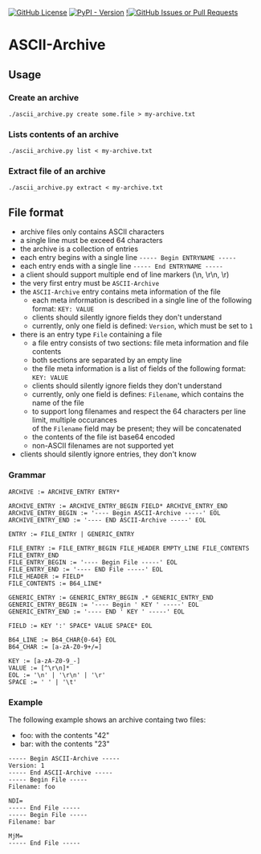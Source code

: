 [![GitHub License](https://img.shields.io/github/license/falk-werner/ascii-archive)](https://github.com/falk-werner/ascii-archive/blob/main/LICENSE)
[![PyPI - Version](https://img.shields.io/pypi/v/ascii-archive)](https://pypi.org/project/ascii-archive/)
[!![GitHub Issues or Pull Requests](https://img.shields.io/github/issues/falk-werner/ascii-archive)](https://github.com/falk-werner/ascii-archive/issues)

# ASCII-Archive

## Usage

### Create an archive

    ./ascii_archive.py create some.file > my-archive.txt

### Lists contents of an archive

    ./ascii_archive.py list < my-archive.txt

### Extract file of an archive

    ./ascii_archive.py extract < my-archive.txt

## File format

- archive files only contains ASCII characters
- a single line must be exceed 64 characters
- the archive is a collection of entries
- each entry begins with a single line `----- Begin ENTRYNAME -----`
- each entry ends with a single line `----- End ENTRYNAME -----`
- a client should support multiple end of line markers (\n, \r\n, \r)
- the very first entry must be `ASCII-Archive`
- the `ASCII-Archive` entry contains meta information of the file
  - each meta information is described in a single line of the following format: `KEY: VALUE`
  - clients should silently ignore fields they don't understand
  - currently, only one field is defined: `Version`, which must be set to `1`
- there is an entry type `File` containing a file
  - a file entry consists of two sections: file meta information and file contents
  - both sections are separated by an empty line
  - the file meta information is a list of fields of the following format: `KEY: VALUE`
  - clients should silently ignore fields they don't understand
  - currently, only one field is defines: `Filename`, which contains the name of the file
  - to support long filenames and respect the 64 characters per line limit, multiple occurances  
    of the `Filename` field may be present; they will be concatenated
  - the contents of the file ist base64 encoded
  - non-ASCII filenames are not supported yet
- clients should silently ignore entries, they don't know

### Grammar

```
ARCHIVE := ARCHIVE_ENTRY ENTRY*

ARCHIVE_ENTRY := ARCHIVE_ENTRY_BEGIN FIELD* ARCHIVE_ENTRY_END
ARCHIVE_ENTRY_BEGIN := '---- Begin ASCII-Archive -----' EOL
ARCHIVE_ENTRY_END := '---- END ASCII-Archive -----' EOL

ENTRY := FILE_ENTRY | GENERIC_ENTRY

FILE_ENTRY := FILE_ENTRY_BEGIN FILE_HEADER EMPTY_LINE FILE_CONTENTS FILE_ENTRY_END
FILE_ENTRY_BEGIN := '---- Begin File -----' EOL
FILE_ENTRY_END := '---- END File -----' EOL
FILE_HEADER := FIELD*
FILE_CONTENTS := B64_LINE*

GENERIC_ENTRY := GENERIC_ENTRY_BEGIN .* GENERIC_ENTRY_END
GENERIC_ENTRY_BEGIN := '---- Begin ' KEY ' -----' EOL
GENERIC_ENTRY_END := '---- END ' KEY ' -----' EOL

FIELD := KEY ':' SPACE* VALUE SPACE* EOL

B64_LINE := B64_CHAR{0-64} EOL
B64_CHAR := [a-zA-Z0-9+/=]

KEY := [a-zA-Z0-9_-]
VALUE := [^\r\n]*
EOL := '\n' | '\r\n' | '\r'
SPACE := ' ' | '\t'
```

### Example

The following example shows an archive containg two files:
- foo: with the contents "42"
- bar: with the contents "23"

```
----- Begin ASCII-Archive -----
Version: 1
----- End ASCII-Archive -----
----- Begin File -----
Filename: foo

NDI=
----- End File -----
----- Begin File -----
Filename: bar

MjM=
----- End File -----
```
